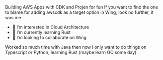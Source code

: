 Building AWS Apps with CDK and Projen for fun
If you want to find the one to blame for adding awscdk as a target option in Wing, look no further, it was me 

- 👀 I’m interested in Cloud Architecture
- 🌱 I’m currently learning Rust
- 💞️ I’m looking to collaborate on Wing

Worked so much time with Java then now I only want to do things on Typescript or Python, learning Rust (maybe learn GO some day)

<!--
![Marciocadev’s Stats](https://github-readme-stats.vercel.app/api?username=marciocadev&show_icons=true&theme=github_dark)

![marciocadev's Stats](https://github-readme-stats.vercel.app/api/top-langs/?username=marciocadev&theme=blue-green) 
-->

<!--
**marciocadev/marciocadev** is a ✨ _special_ ✨ repository because its `README.md` (this file) appears on your GitHub profile.

Here are some ideas to get you started:

### Hi there 👋

- 👋 Hi, I’m @marciocadev
- 👀 I’m interested in ...
- 🔭 I’m currently working on ...
- 🌱 I’m currently learning ...
- 👯 I’m looking to collaborate on ...
- 💞️ I’m looking to collaborate on ...
- 🤔 I’m looking for help with ...
- 💬 Ask me about ...
- 📫 How to reach me: ...
- 😄 Pronouns: ...
- ⚡ Fun fact: ...
- 👎 
- 💀
https://www.emojiall.com/pt

https://davidlozzi.com/2021/03/16/style-up-your-console-logs/
-->

